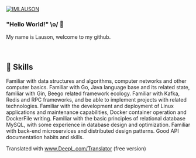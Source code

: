 <p align="left"> <a href="https://twitter.com/IMLAUSON" target="blank"><img src="https://img.shields.io/twitter/follow/IMLAUSON?logo=twitter&style=for-the-badge" alt="IMLAUSON" /></a> </p>

### "Hello World!" \o/ 👋

My name is Lauson, welcome to my github. 

<br>

## 💼 Skills
Familiar with data structures and algorithms, computer networks and other computer basics.
Familiar with Go, Java language base and its related state, familiar with Gin, Beego related framework ecology.
Familiar with Kafka, Redis and RPC frameworks, and be able to implement projects with related technologies.
Familiar with the development and deployment of Linux applications and maintenance capabilities, Docker container operation and DockerFile writing.
Familiar with the basic principles of relational database MySQL, with some experience in database design and optimization.
Familiar with back-end microservices and distributed design patterns.
Good API documentation habits and skills.

Translated with www.DeepL.com/Translator (free version)
